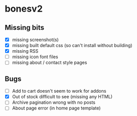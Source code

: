 # bonesv2

## Missing bits

- [X] missing screenshot(s)
- [X] missing built default css (so can't install without building)
- [X] missing RSS
- [ ] missing icon font files
- [ ] missing about / contact style pages

## Bugs

- [ ] Add to cart doesn't seem to work for addons
- [X] Out of stock difficult to see (missing any HTML)
- [ ] Archive pagination wrong with no posts
- [ ] About page error (in home page template)